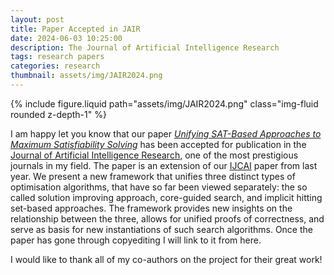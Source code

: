 ```yaml
---
layout: post
title: Paper Accepted in JAIR
date: 2024-06-03 10:25:00
description: The Journal of Artificial Intelligence Research
tags: research papers
categories: research
thumbnail: assets/img/JAIR2024.png
---
```


<div class="row mt-3">
    <div class="col-sm mt-3 mt-md-0">
        {% include figure.liquid path="assets/img/JAIR2024.png" class="img-fluid rounded z-depth-1" %}
    </div>
    <div class="col-sm mt-3 mt-md-0">
    </div>
</div>

I am happy let you know that our paper [_Unifying SAT-Based Approaches to Maximum Satisfiability Solving_](https://jair.org/index.php/jair/article/view/15986) has been accepted for publication in the [Journal of Artificial Intelligence Research](https://www.jair.org/index.php/jair), one of the most prestigious journals in my field. The paper is an extension of our [IJCAI](https://www.ijcai.org/proceedings/2023/215) paper from last year. We present a new framework that unifies three distinct types of optimisation algorithms, that have so far been viewed separately: the so called solution improving approach, core-guided search, and implicit hitting set-based approaches. The framework provides new insights on the relationship between the three, allows for unified proofs of correctness, and serve as basis for new instantiations of such search algorithms. Once the paper has gone through copyediting I will link to it from here.

I would like to thank all of my co-authors on the project for their great work!

